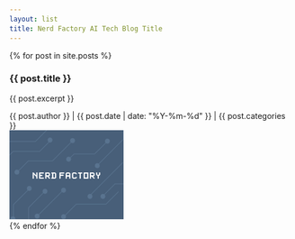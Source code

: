```yaml
---
layout: list
title: Nerd Factory AI Tech Blog Title
---
```


<div class="container">
  {% for post in site.posts %}
  <div class="row">
    <div class="col-lg border-bottom post-list">
      <div class="media">
        <div class="media-body">
          <h3 class="mt-0 mb-1">{{ post.title }}</h3>
          <p class="post-content">{{ post.excerpt }}</p>
          <span class="post-info">{{ post.author }}</span>
          <span class="ml-2 mr-2 post-info">|</span>
          <span class="post-info">{{ post.date | date: "%Y-%m-%d" }}</span>
          <span class="ml-2 mr-2 post-info">|</span>
          <span class="badge badge-secondary">{{ post.categories }}</span>
        </div>
        <img class="ml-3 post-thumbnail" src="assets/images/thumbnails/empty-1.png" alt="포스트에 이미지가 없습니다.">
      </div>
    </div>
  </div>
  {% endfor %}
</div>